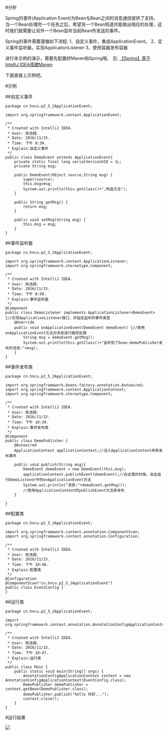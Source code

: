 ﻿#分析

Spring的事件(Application Event)为Bean与Bean之间的消息通信提供了支持。
当一个Bean处理完一个任务之后，希望另一个Bean知道并能做出相应的处理，这时我们就需要让另外一个Bean监听当前Bean所发送的事件。

Spring的事件需要遵循如下流程:
1、自定义事件，集成ApplicationEvent。
2、定义事件监听器，实现ApplicationListener
3、使用容器发布容器

进行本示例的演示，需要先配置好Maven和Spring哦、
见:
<a href="http://blog.csdn.net/qq_26525215/article/details/53010442" target='_blank'>【Spring】基于IntelliJ IDEA搭建Maven</a>

下面直接上示例吧。

#示例

##自定义事件

```
package cn.hncu.p2_5_2ApplicationEvent;

import org.springframework.context.ApplicationEvent;

/**
 * Created with IntelliJ IDEA.
 * User: 陈浩翔.
 * Date: 2016/11/15.
 * Time: 下午 8:39.
 * Explain:自定义事件
 */
public class DemoEvent extends ApplicationEvent{
    private static final long serialVersionUID = 1L;
    private String msg;

    public DemoEvent(Object source,String msg) {
        super(source);
        this.msg=msg;
        System.out.println(this.getClass()+",构造方法");
    }

    public String getMsg() {
        return msg;
    }

    public void setMsg(String msg) {
        this.msg = msg;
    }
}

```

##事件监听器

```
package cn.hncu.p2_5_2ApplicationEvent;

import org.springframework.context.ApplicationListener;
import org.springframework.stereotype.Component;

/**
 * Created with IntelliJ IDEA.
 * User: 陈浩翔.
 * Date: 2016/11/15.
 * Time: 下午 8:50.
 * Explain:事件监听器
 */
@Component
public class DemoListener implements ApplicationListener<DemoEvent> {//实现ApplicationListener接口，并指定监听的事件类型
    @Override
    public void onApplicationEvent(DemoEvent demoEvent) {//使用onApplicationEvent方法对消息进行接受处理
        String msg = demoEvent.getMsg();
        System.out.println(this.getClass()+"监听到了bean-demoPublisher发布的消息:"+msg);
    }
}

```

##事件发布类

```
package cn.hncu.p2_5_2ApplicationEvent;

import org.springframework.beans.factory.annotation.Autowired;
import org.springframework.context.ApplicationContext;
import org.springframework.stereotype.Component;

/**
 * Created with IntelliJ IDEA.
 * User: 陈浩翔.
 * Date: 2016/11/15.
 * Time: 下午 10:39.
 * Explain:事件发布类
 */
@Component
public class DemoPublisher {
    @Autowired
    ApplicationContext applicationContext;//注入ApplicationContext用来发布事件

    public void publish(String msg){
        DemoEvent demoEvent = new DemoEvent(this,msg);
        applicationContext.publishEvent(demoEvent);//在这里的时候，会去运行DemoListener中的onApplicationEvent方法
        System.out.println("消息:"+demoEvent.getMsg());
        //使用ApplicationContext的publishEvent方法来发布
    }

}

```

##配置类

```
package cn.hncu.p2_5_2ApplicationEvent;

import org.springframework.context.annotation.ComponentScan;
import org.springframework.context.annotation.Configuration;

/**
 * Created with IntelliJ IDEA.
 * User: 陈浩翔.
 * Date: 2016/11/15.
 * Time: 下午 10:46.
 * Explain:配置类
 */
@Configuration
@ComponentScan("cn.hncu.p2_5_2ApplicationEvent")
public class EventConfig {
}

```

##运行类

```
package cn.hncu.p2_5_2ApplicationEvent;

import org.springframework.context.annotation.AnnotationConfigApplicationContext;

/**
 * Created with IntelliJ IDEA.
 * User: 陈浩翔.
 * Date: 2016/11/15.
 * Time: 下午 10:47.
 * Explain:运行类
 */
public class Main {
    public static void main(String[] args) {
        AnnotationConfigApplicationContext context = new AnnotationConfigApplicationContext(EventConfig.class);
        DemoPublisher demoPublisher = context.getBean(DemoPublisher.class);
        demoPublisher.publish("hello 你好...");
        context.close();
    }
}

```

#运行结果

![](http://img.blog.csdn.net/20161115232149376)


